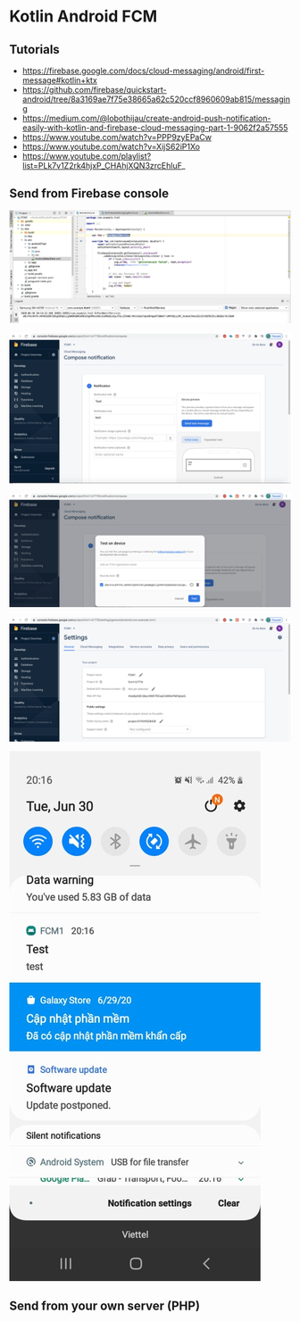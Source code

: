 # Kotlin Android FCM

## Tutorials

- https://firebase.google.com/docs/cloud-messaging/android/first-message#kotlin+ktx
- https://github.com/firebase/quickstart-android/tree/8a3169ae7f75e38665a62c520ccf8960609ab815/messaging
- https://medium.com/@lobothijau/create-android-push-notification-easily-with-kotlin-and-firebase-cloud-messaging-part-1-9062f2a57555
- https://www.youtube.com/watch?v=PPP9zyEPaCw
- https://www.youtube.com/watch?v=XijS62iP1Xo
- https://www.youtube.com/playlist?list=PLk7v1Z2rk4hjxP_CHAhjXQN3zrcEhluF_

## Send from Firebase console

![](https://raw.githubusercontent.com/Ruslan-Aliyev/Kotlin_Android_FCM/master/Illustrations/Token.png)

![](https://raw.githubusercontent.com/Ruslan-Aliyev/Kotlin_Android_FCM/master/Illustrations/From_FCM_Console_1.png)

![](https://raw.githubusercontent.com/Ruslan-Aliyev/Kotlin_Android_FCM/master/Illustrations/From_FCM_Console_2.png)

![](https://raw.githubusercontent.com/Ruslan-Aliyev/Kotlin_Android_FCM/master/Illustrations/FCM_Console.png)

![](https://raw.githubusercontent.com/Ruslan-Aliyev/Kotlin_Android_FCM/master/Illustrations/FCM.jpg)

## Send from your own server (PHP)

